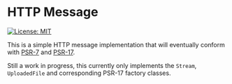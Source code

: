 # HTTP Message

[![License: MIT](https://img.shields.io/badge/License-MIT-brightgreen.svg)](https://opensource.org/licenses/MIT)

This is a simple HTTP message implementation that will eventually conform with [PSR-7](https://www.php-fig.org/psr/psr-7/) and [PSR-17](https://www.php-fig.org/psr/psr-17/).

Still a work in progress, this currently only implements the `Stream`, `UploadedFile` and corresponding PSR-17 factory classes.
